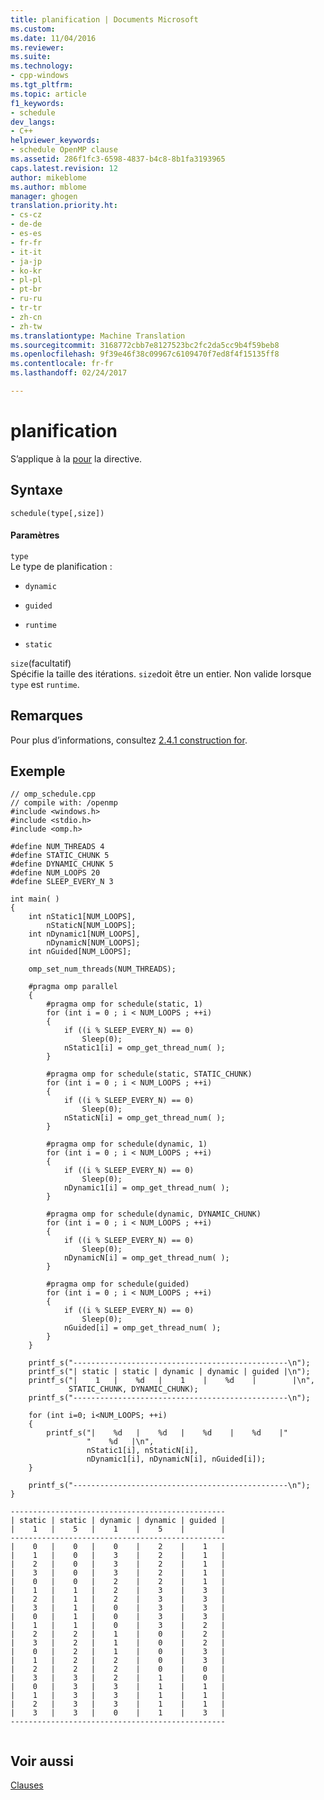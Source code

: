 ```yaml
---
title: planification | Documents Microsoft
ms.custom: 
ms.date: 11/04/2016
ms.reviewer: 
ms.suite: 
ms.technology:
- cpp-windows
ms.tgt_pltfrm: 
ms.topic: article
f1_keywords:
- schedule
dev_langs:
- C++
helpviewer_keywords:
- schedule OpenMP clause
ms.assetid: 286f1fc3-6598-4837-b4c8-8b1fa3193965
caps.latest.revision: 12
author: mikeblome
ms.author: mblome
manager: ghogen
translation.priority.ht:
- cs-cz
- de-de
- es-es
- fr-fr
- it-it
- ja-jp
- ko-kr
- pl-pl
- pt-br
- ru-ru
- tr-tr
- zh-cn
- zh-tw
ms.translationtype: Machine Translation
ms.sourcegitcommit: 3168772cbb7e8127523bc2fc2da5cc9b4f59beb8
ms.openlocfilehash: 9f39e46f38c09967c6109470f7ed8f4f15135ff8
ms.contentlocale: fr-fr
ms.lasthandoff: 02/24/2017

---
```

# <a name="schedule"></a>planification
S’applique à la [pour](../../../parallel/openmp/reference/for-openmp.md) la directive.  
  
## <a name="syntax"></a>Syntaxe  
  
```  
schedule(type[,size])  
```  
  
#### <a name="parameters"></a>Paramètres  
 `type`  
 Le type de planification :  
  
-   `dynamic`  
  
-   `guided`  
  
-   `runtime`  
  
-   `static`  
  
 `size`(facultatif)  
 Spécifie la taille des itérations. `size`doit être un entier. Non valide lorsque `type` est `runtime`.  
  
## <a name="remarks"></a>Remarques  
 Pour plus d’informations, consultez [2.4.1 construction for](../../../parallel/openmp/2-4-1-for-construct.md).  
  
## <a name="example"></a>Exemple  
  
```  
// omp_schedule.cpp  
// compile with: /openmp   
#include <windows.h>  
#include <stdio.h>  
#include <omp.h>  
  
#define NUM_THREADS 4  
#define STATIC_CHUNK 5  
#define DYNAMIC_CHUNK 5  
#define NUM_LOOPS 20  
#define SLEEP_EVERY_N 3  
  
int main( )   
{  
    int nStatic1[NUM_LOOPS],   
        nStaticN[NUM_LOOPS];  
    int nDynamic1[NUM_LOOPS],   
        nDynamicN[NUM_LOOPS];  
    int nGuided[NUM_LOOPS];  
  
    omp_set_num_threads(NUM_THREADS);  
  
    #pragma omp parallel  
    {  
        #pragma omp for schedule(static, 1)  
        for (int i = 0 ; i < NUM_LOOPS ; ++i)   
        {  
            if ((i % SLEEP_EVERY_N) == 0)   
                Sleep(0);  
            nStatic1[i] = omp_get_thread_num( );  
        }  
  
        #pragma omp for schedule(static, STATIC_CHUNK)  
        for (int i = 0 ; i < NUM_LOOPS ; ++i)   
        {  
            if ((i % SLEEP_EVERY_N) == 0)   
                Sleep(0);  
            nStaticN[i] = omp_get_thread_num( );  
        }  
  
        #pragma omp for schedule(dynamic, 1)  
        for (int i = 0 ; i < NUM_LOOPS ; ++i)   
        {  
            if ((i % SLEEP_EVERY_N) == 0)   
                Sleep(0);  
            nDynamic1[i] = omp_get_thread_num( );  
        }  
  
        #pragma omp for schedule(dynamic, DYNAMIC_CHUNK)  
        for (int i = 0 ; i < NUM_LOOPS ; ++i)   
        {  
            if ((i % SLEEP_EVERY_N) == 0)   
                Sleep(0);  
            nDynamicN[i] = omp_get_thread_num( );  
        }  
  
        #pragma omp for schedule(guided)  
        for (int i = 0 ; i < NUM_LOOPS ; ++i)   
        {  
            if ((i % SLEEP_EVERY_N) == 0)   
                Sleep(0);  
            nGuided[i] = omp_get_thread_num( );  
        }  
    }  
  
    printf_s("------------------------------------------------\n");  
    printf_s("| static | static | dynamic | dynamic | guided |\n");  
    printf_s("|    1   |    %d   |    1    |    %d    |        |\n",  
             STATIC_CHUNK, DYNAMIC_CHUNK);  
    printf_s("------------------------------------------------\n");  
  
    for (int i=0; i<NUM_LOOPS; ++i)   
    {  
        printf_s("|    %d   |    %d   |    %d    |    %d    |"  
                 "    %d   |\n",  
                 nStatic1[i], nStaticN[i],  
                 nDynamic1[i], nDynamicN[i], nGuided[i]);  
    }  
  
    printf_s("------------------------------------------------\n");  
}  
```  
  
```Output  
------------------------------------------------  
| static | static | dynamic | dynamic | guided |  
|    1   |    5   |    1    |    5    |        |  
------------------------------------------------  
|    0   |    0   |    0    |    2    |    1   |  
|    1   |    0   |    3    |    2    |    1   |  
|    2   |    0   |    3    |    2    |    1   |  
|    3   |    0   |    3    |    2    |    1   |  
|    0   |    0   |    2    |    2    |    1   |  
|    1   |    1   |    2    |    3    |    3   |  
|    2   |    1   |    2    |    3    |    3   |  
|    3   |    1   |    0    |    3    |    3   |  
|    0   |    1   |    0    |    3    |    3   |  
|    1   |    1   |    0    |    3    |    2   |  
|    2   |    2   |    1    |    0    |    2   |  
|    3   |    2   |    1    |    0    |    2   |  
|    0   |    2   |    1    |    0    |    3   |  
|    1   |    2   |    2    |    0    |    3   |  
|    2   |    2   |    2    |    0    |    0   |  
|    3   |    3   |    2    |    1    |    0   |  
|    0   |    3   |    3    |    1    |    1   |  
|    1   |    3   |    3    |    1    |    1   |  
|    2   |    3   |    3    |    1    |    1   |  
|    3   |    3   |    0    |    1    |    3   |  
------------------------------------------------  
  
```  
  
## <a name="see-also"></a>Voir aussi  
 [Clauses](../../../parallel/openmp/reference/openmp-clauses.md)
